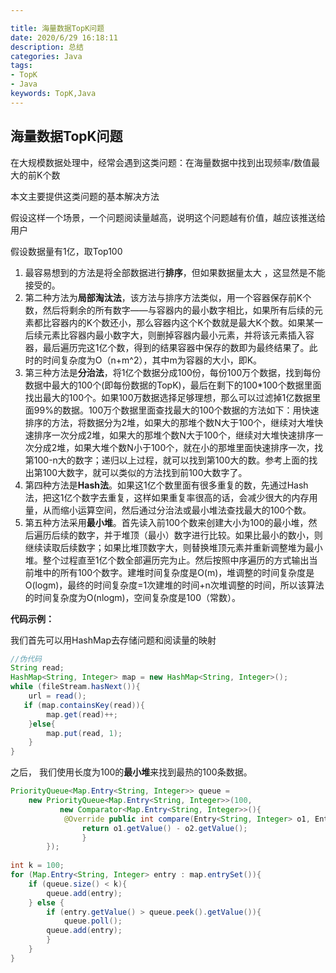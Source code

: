 ```yaml
---

title: 海量数据TopK问题
date: 2020/6/29 16:18:11
description: 总结
categories: Java
tags: 
- TopK
- Java
keywords: TopK,Java
---
```


## 海量数据TopK问题

在大规模数据处理中，经常会遇到这类问题：在海量数据中找到出现频率/数值最大的前K个数

本文主要提供这类问题的基本解决方法

 <!--more-->

假设这样一个场景，一个问题阅读量越高，说明这个问题越有价值，越应该推送给用户

假设数据量有1亿，取Top100

1. 最容易想到的方法是将全部数据进行**排序**，但如果数据量太大 ，这显然是不能接受的。
2. 第二种方法为**局部淘汰法**，该方法与排序方法类似，用一个容器保存前K个数，然后将剩余的所有数字——与容器内的最小数字相比，如果所有后续的元素都比容器内的K个数还小，那么容器内这个K个数就是最大K个数。如果某一后续元素比容器内最小数字大，则删掉容器内最小元素，并将该元素插入容器，最后遍历完这1亿个数，得到的结果容器中保存的数即为最终结果了。此时的时间复杂度为O（n+m^2），其中m为容器的大小，即K。
3. 第三种方法是**分治法**，将1亿个数据分成100份，每份100万个数据，找到每份数据中最大的100个(即每份数据的TopK)，最后在剩下的100*100个数据里面找出最大的100个。如果100万数据选择足够理想，那么可以过滤掉1亿数据里面99%的数据。100万个数据里面查找最大的100个数据的方法如下：用快速排序的方法，将数据分为2堆，如果大的那堆个数N大于100个，继续对大堆快速排序一次分成2堆，如果大的那堆个数N大于100个，继续对大堆快速排序一次分成2堆，如果大堆个数N小于100个，就在小的那堆里面快速排序一次，找第100-n大的数字；递归以上过程，就可以找到第100大的数。参考上面的找出第100大数字，就可以类似的方法找到前100大数字了。
4. 第四种方法是**Hash法**。如果这1亿个数里面有很多重复的数，先通过Hash法，把这1亿个数字去重复，这样如果重复率很高的话，会减少很大的内存用量，从而缩小运算空间，然后通过分治法或最小堆法查找最大的100个数。
5. 第五种方法采用**最小堆**。首先读入前100个数来创建大小为100的最小堆，然后遍历后续的数字，并于堆顶（最小）数字进行比较。如果比最小的数小，则继续读取后续数字；如果比堆顶数字大，则替换堆顶元素并重新调整堆为最小堆。整个过程直至1亿个数全部遍历完为止。然后按照中序遍历的方式输出当前堆中的所有100个数字。建堆时间复杂度是O(m)，堆调整的时间复杂度是O(logm)，最终的时间复杂度=1次建堆的时间+n次堆调整的时间，所以该算法的时间复杂度为O(nlogm)，空间复杂度是100（常数）。

**代码示例：**

我们首先可以用HashMap去存储问题和阅读量的映射

```java
//伪代码
String read;
HashMap<String, Integer> map = new HashMap<String, Integer>();
while (fileStream.hasNext()){
    url = read();
   if (map.containsKey(read)){
        map.get(read)++;
    }else{
        map.put(read, 1);
    }
}
```

之后， 我们使用长度为100的**最小堆**来找到最热的100条数据。

```java
PriorityQueue<Map.Entry<String, Integer>> queue =
    new PriorityQueue<Map.Entry<String, Integer>>(100,
           new Comparator<Map.Entry<String, Integer>>(){
            @Override public int compare(Entry<String, Integer> o1, Entry<String, Integer> o2) {
                return o1.getValue() - o2.getValue();
                }
        });
         
int k = 100;
for (Map.Entry<String, Integer> entry : map.entrySet()){
    if (queue.size() < k){
        queue.add(entry);
    } else {
        if (entry.getValue() > queue.peek().getValue()){
            queue.poll();
        queue.add(entry);
        }
    }
}
```








